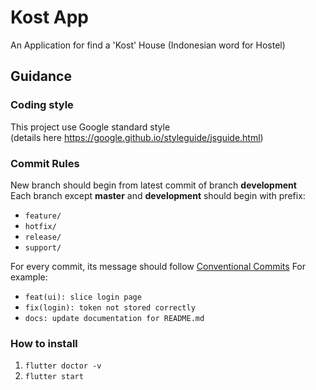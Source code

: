 # Kost App

An Application for find a 'Kost' House (Indonesian word for Hostel)

## Guidance

### Coding style
This project use Google standard style  
(details here https://google.github.io/styleguide/jsguide.html)

### Commit Rules

New branch should begin from latest commit of branch **development**  
Each branch except **master** and **development** should begin with prefix:  
- `feature/`
- `hotfix/`
- `release/`
- `support/`

For every commit, its message should follow [Conventional Commits](https://www.conventionalcommits.org/en/v1.0.0-beta.4/)
For example:
- `feat(ui): slice login page`
- `fix(login): token not stored correctly`
- `docs: update documentation for README.md`

### How to install

1. `flutter doctor -v`
2. `flutter start`
